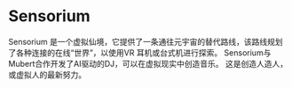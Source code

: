# Sensorium

Sensorium 是一个虚拟仙境，它提供了一条通往元宇宙的替代路线，该路线规划了各种连接的在线“世界”，以使用VR 耳机或台式机进行探索。 Sensorium与Mubert合作开发了AI驱动的DJ，可以在虚拟现实中创造音乐。 这是创造人造人，或虚拟人的最新努力。

